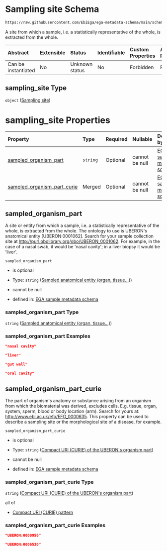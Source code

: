 # Sampling site Schema

```txt
https://raw.githubusercontent.com/EbiEga/ega-metadata-schema/main/schemas/EGA.sample.json#/properties/sample_collection/properties/sampling_site
```

A site from which a sample, i.e. a statistically representative of the whole, is extracted from the whole.

| Abstract            | Extensible | Status         | Identifiable | Custom Properties | Additional Properties | Access Restrictions | Defined In                                                                   |
| :------------------ | :--------- | :------------- | :----------- | :---------------- | :-------------------- | :------------------ | :--------------------------------------------------------------------------- |
| Can be instantiated | No         | Unknown status | No           | Forbidden         | Forbidden             | none                | [EGA.sample.json\*](../../../schemas/EGA.sample.json "open original schema") |

## sampling\_site Type

`object` ([Sampling site](ega-18-properties-sample-collection-descriptor-properties-sampling-site.md))

# sampling\_site Properties

| Property                                                       | Type     | Required | Nullable       | Defined by                                                                                                                                                                                                                                                                                                                                     |
| :------------------------------------------------------------- | :------- | :------- | :------------- | :--------------------------------------------------------------------------------------------------------------------------------------------------------------------------------------------------------------------------------------------------------------------------------------------------------------------------------------------- |
| [sampled\_organism\_part](#sampled_organism_part)              | `string` | Optional | cannot be null | [EGA sample metadata schema](ega-18-properties-sample-collection-descriptor-properties-sampling-site-properties-sampled-anatomical-entity-organ-tissue.md "https://raw.githubusercontent.com/EbiEga/ega-metadata-schema/main/schemas/EGA.sample.json#/properties/sample_collection/properties/sampling_site/properties/sampled_organism_part") |
| [sampled\_organism\_part\_curie](#sampled_organism_part_curie) | Merged   | Optional | cannot be null | [EGA sample metadata schema](ega-12-definitions-compact-uri-curie-of-the-uberons-organism-part.md "https://raw.githubusercontent.com/EbiEga/ega-metadata-schema/main/schemas/EGA.sample.json#/properties/sample_collection/properties/sampling_site/properties/sampled_organism_part_curie")                                                   |

## sampled\_organism\_part

A site or entity from which a sample, i.e. a statistically representative of the whole, is extracted from the whole. The ontology to use is UBERON's anatomical entity \[UBERON:0001062]. Search for your sample collection site at <http://purl.obolibrary.org/obo/UBERON_0001062>. For example, in the case of a nasal swab, it would be 'nasal cavity'; in a liver biopsy it would be 'liver'.

`sampled_organism_part`

*   is optional

*   Type: `string` ([Sampled anatomical entity (organ, tissue...)](ega-18-properties-sample-collection-descriptor-properties-sampling-site-properties-sampled-anatomical-entity-organ-tissue.md))

*   cannot be null

*   defined in: [EGA sample metadata schema](ega-18-properties-sample-collection-descriptor-properties-sampling-site-properties-sampled-anatomical-entity-organ-tissue.md "https://raw.githubusercontent.com/EbiEga/ega-metadata-schema/main/schemas/EGA.sample.json#/properties/sample_collection/properties/sampling_site/properties/sampled_organism_part")

### sampled\_organism\_part Type

`string` ([Sampled anatomical entity (organ, tissue...)](ega-18-properties-sample-collection-descriptor-properties-sampling-site-properties-sampled-anatomical-entity-organ-tissue.md))

### sampled\_organism\_part Examples

```json
"nasal cavity"
```

```json
"liver"
```

```json
"gut wall"
```

```json
"oral cavity"
```

## sampled\_organism\_part\_curie

The part of organism's anatomy or substance arising from an organism from which the biomaterial was derived, excludes cells. E.g. tissue, organ, system, sperm, blood or body location (arm). Search for yours at: <http://www.ebi.ac.uk/efo/EFO_0000635>. This property can be used to describe a sampling site or the morphological site of a disease, for example.

`sampled_organism_part_curie`

*   is optional

*   Type: `string` ([Compact URI (CURIE) of the UBERON's organism part](ega-12-definitions-compact-uri-curie-of-the-uberons-organism-part.md))

*   cannot be null

*   defined in: [EGA sample metadata schema](ega-12-definitions-compact-uri-curie-of-the-uberons-organism-part.md "https://raw.githubusercontent.com/EbiEga/ega-metadata-schema/main/schemas/EGA.sample.json#/properties/sample_collection/properties/sampling_site/properties/sampled_organism_part_curie")

### sampled\_organism\_part\_curie Type

`string` ([Compact URI (CURIE) of the UBERON's organism part](ega-12-definitions-compact-uri-curie-of-the-uberons-organism-part.md))

all of

*   [Compact URI (CURIE) pattern](ega-12-definitions-compact-uri-curie-pattern.md "check type definition")

### sampled\_organism\_part\_curie Examples

```json
"UBERON:0000956"
```

```json
"UBERON:0006530"
```
